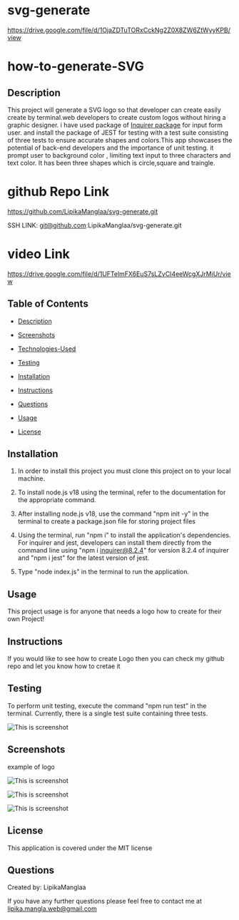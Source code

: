 # svg-generate

https://drive.google.com/file/d/1OjaZDTuTORxCckNg2Z0X8ZW6ZtWyyKPB/view


# how-to-generate-SVG



## Description
This project will generate a  SVG logo so that developer can create easily create by terminal.web developers to create custom logos without hiring a graphic designer. i have used package of  [Inquirer package](https://www.npmjs.com/package/inquirer/v/8.2.4) for input form user. and install the package of JEST for testing with a test suite consisting of three tests to ensure accurate shapes and colors.This app showcases the potential of back-end developers and the importance of unit testing. it prompt user to  background color , limiting text input to three characters and text color. It has been three shapes which is circle,square and traingle. 

# github Repo Link
https://github.com/LipikaManglaa/svg-generate.git

SSH LINK: git@github.com:LipikaManglaa/svg-generate.git

# video Link 

https://drive.google.com/file/d/1UFTelmFX6EuS7sLZvCI4eeWcgXJrMiUr/view


## Table of Contents

  
* [Description](#Description)

* [Screenshots](#Screenshots) 

* [Technologies-Used](#Technologies-Used)

* [Testing](#testing)   

* [Installation](#installation)
  
* [Instructions](#Instructions) 
          
* [Questions](#questions)
 
* [Usage](#usage)

* [License](#license)          


## Installation
1. In order to install this project you must clone this project on to your local machine.

2. To install node.js v18 using the terminal, refer to the documentation for the appropriate command. 

3. After installing node.js v18, use the command "npm init -y" in the terminal to create a package.json file for storing project files

4. Using the terminal, run "npm i" to install the application's dependencies. For inquirer and jest, developers can install them directly from the command line using "npm i inquirer@8.2.4" for version 8.2.4 of inquirer and "npm i jest" for the latest version of jest. 
5. Type "node index.js" in the terminal to run the application.

## Usage
This project usage is for anyone that needs a logo how to create for their own  Project!

## Instructions
If you would like to see how to create Logo then you can check my github repo and let you know  how to cretae it

## Testing
To perform unit testing, execute the command "npm run test" in the terminal. Currently, there is a single test suite containing three tests.

 ![This is screenshot](./screenshots/test.png)


## Screenshots 
 example of logo

  ![This is screenshot](./screenshots/logo1.png)

  ![This is screenshot](./screenshots/squarelogo.png)

  ![This is screenshot](./screenshots/traingle.png)

## License
This application is covered under the MIT license


## Questions
Created by: LipikaManglaa

If you have any further questions please feel free to contact me at lipika.mangla.web@gmail.com